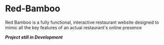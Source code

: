 # Red-Bamboo
Red Bamboo is a fully functional, interactive restaurant website designed to mimic all the key features of an actual restaurant's online presence

***Project still in Development***

